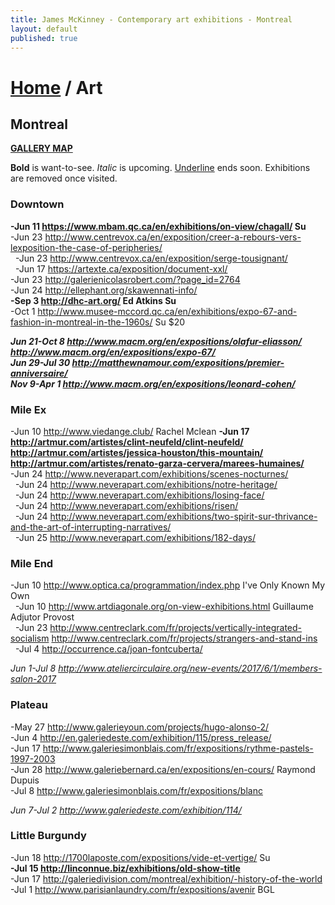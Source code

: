 ```yaml
---
title: James McKinney - Contemporary art exhibitions - Montreal
layout: default
published: true
---
```


# [Home](/) / Art

## Montreal

**[GALLERY MAP](https://www.google.com/maps/d/u/0/edit?mid=1pKDvWCvnInNN2igV2ruxxL_srzE)**

<p><span class="glyphicon glyphicon-info-sign" aria-hidden="true"></span> <strong>Bold</strong> is want-to-see. <em>Italic</em> is upcoming. <u>Underline</u> ends soon. Exhibitions are removed once visited.</p>

### Downtown

**-Jun 11 <https://www.mbam.qc.ca/en/exhibitions/on-view/chagall/> Su**  
-Jun 23 <http://www.centrevox.ca/en/exposition/creer-a-rebours-vers-lexposition-the-case-of-peripheries/>  
  -Jun 23 <http://www.centrevox.ca/en/exposition/serge-tousignant/>  
  -Jun 17 <https://artexte.ca/exposition/document-xxl/>  
-Jun 23 <http://galerienicolasrobert.com/?page_id=2764>  
-Jun 24 <http://ellephant.org/skawennati-info/>  
**-Sep 3 <http://dhc-art.org/> Ed Atkins Su**  
-Oct 1 <http://www.musee-mccord.qc.ca/en/exhibitions/expo-67-and-fashion-in-montreal-in-the-1960s/> Su $20  

_**Jun 21-Oct 8 <http://www.macm.org/en/expositions/olafur-eliasson/> <http://www.macm.org/en/expositions/expo-67/>**_  
_**Jun 29-Jul 30 <http://matthewnamour.com/expositions/premier-anniversaire/>**_  
_**Nov 9-Apr 1 <http://www.macm.org/en/expositions/leonard-cohen/>**_  

### Mile Ex

-Jun 10 <http://www.viedange.club/> Rachel Mclean
**-Jun 17 <http://artmur.com/artistes/clint-neufeld/clint-neufeld/> <http://artmur.com/artistes/jessica-houston/this-mountain/> <http://artmur.com/artistes/renato-garza-cervera/marees-humaines/>**  
-Jun 24 <http://www.neverapart.com/exhibitions/scenes-nocturnes/>  
  -Jun 24 <http://www.neverapart.com/exhibitions/notre-heritage/>  
  -Jun 24 <http://www.neverapart.com/exhibitions/losing-face/>  
  -Jun 24 <http://www.neverapart.com/exhibitions/risen/>  
  -Jun 24 <http://www.neverapart.com/exhibitions/two-spirit-sur-thrivance-and-the-art-of-interrupting-narratives/>  
  -Jun 25 <http://www.neverapart.com/exhibitions/182-days/>  

### Mile End

-Jun 10 <http://www.optica.ca/programmation/index.php> I've Only Known My Own  
  -Jun 10 <http://www.artdiagonale.org/on-view-exhibitions.html> Guillaume Adjutor Provost  
  -Jun 23 <http://www.centreclark.com/fr/projects/vertically-integrated-socialism> <http://www.centreclark.com/fr/projects/strangers-and-stand-ins>  
  -Jul 4 <http://occurrence.ca/joan-fontcuberta/>  

_Jun 1-Jul 8 <http://www.ateliercirculaire.org/new-events/2017/6/1/members-salon-2017>_  

### Plateau

-May 27 <http://www.galerieyoun.com/projects/hugo-alonso-2/>  
-Jun 4 <http://en.galeriedeste.com/exhibition/115/press_release/>  
-Jun 17 <http://www.galeriesimonblais.com/fr/expositions/rythme-pastels-1997-2003>  
-Jun 28 <http://www.galeriebernard.ca/en/expositions/en-cours/> Raymond Dupuis  
-Jul 8 <http://www.galeriesimonblais.com/fr/expositions/blanc>  

_Jun 7-Jul 2 <http://www.galeriedeste.com/exhibition/114/>_  

### Little Burgundy

-Jun 18 <http://1700laposte.com/expositions/vide-et-vertige/> Su  
**-Jul 15 <http://linconnue.biz/exhibitions/old-show-title>**  
-Jun 17 <http://galeriedivision.com/montreal/exhibition/-history-of-the-world>  
-Jul 1 <http://www.parisianlaundry.com/fr/expositions/avenir> BGL  
